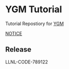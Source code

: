 # YGM Tutorial

Tutorial Repostiory for [YGM](https://github.com/LLNL/ygm)

[NOTICE](NOTICE)

## Release

LLNL-CODE-789122
